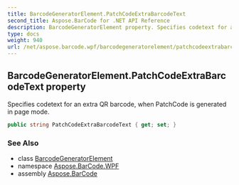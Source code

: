 ```yaml
---
title: BarcodeGeneratorElement.PatchCodeExtraBarcodeText
second_title: Aspose.BarCode for .NET API Reference
description: BarcodeGeneratorElement property. Specifies codetext for an extra QR barcode when PatchCode is generated in page mode
type: docs
weight: 940
url: /net/aspose.barcode.wpf/barcodegeneratorelement/patchcodeextrabarcodetext/
---
```

## BarcodeGeneratorElement.PatchCodeExtraBarcodeText property

Specifies codetext for an extra QR barcode, when PatchCode is generated in page mode.

```csharp
public string PatchCodeExtraBarcodeText { get; set; }
```

### See Also

* class [BarcodeGeneratorElement](../)
* namespace [Aspose.BarCode.WPF](../../barcodegeneratorelement/)
* assembly [Aspose.BarCode](../../../)


